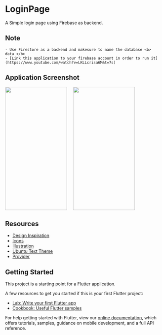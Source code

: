 # LoginPage

A Simple login page using Firebase as backend.

## Note

    - Use Firestore as a backend and makesure to name the database <b> data </b>
    - [Link this application to your firebase account in order to run it](https://www.youtube.com/watch?v=LKLLcrisa6M&t=7s)

## Application Screenshot

<img src = "https://user-images.githubusercontent.com/37806553/107923758-f240a600-6f97-11eb-8396-118f2db79f77.jpg" width="200" height="400"> &nbsp;&nbsp;&nbsp; <img src = "https://user-images.githubusercontent.com/37806553/107923769-f7055a00-6f97-11eb-8a21-7f2b048cedb7.jpg" width="200" height="400">

## Resources

 - [Design Inspiration](https://www.behance.net/gallery/110135547/LoginSign-Up-Shot?tracking_source=search_projects_recommended%7Clogin%20ui)
 - [Icons](https://pub.dev/packages/font_awesome_flutter)
 - [Illustration](https://undraw.co/illustrations)
 - [Ubuntu Text Theme](https://pub.dev/packages/google_fonts)
 - [Provider](https://pub.dev/packages/provider)

## Getting Started

This project is a starting point for a Flutter application.

A few resources to get you started if this is your first Flutter project:

- [Lab: Write your first Flutter app](https://flutter.dev/docs/get-started/codelab)
- [Cookbook: Useful Flutter samples](https://flutter.dev/docs/cookbook)

For help getting started with Flutter, view our
[online documentation](https://flutter.dev/docs), which offers tutorials,
samples, guidance on mobile development, and a full API reference.
